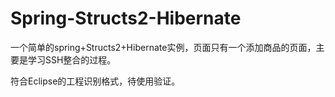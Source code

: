 # Spring-Structs2-Hibernate

一个简单的spring+Structs2+Hibernate实例，页面只有一个添加商品的页面，主要是学习SSH整合的过程。

符合Eclipse的工程识别格式，待使用验证。



